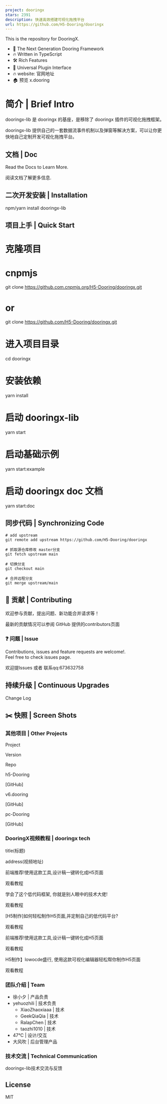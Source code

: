 ```yaml
---
project: dooringx
stars: 2391
description: 快速高效搭建可视化拖拽平台
url: https://github.com/H5-Dooring/dooringx
---
```


This is the repository for DooringX.

-   💪 The Next Generation Dooring Framework
-   🔥 Written in TypeScript
-   🛠️ Rich Features
-   🔩 Universal Plugin Interface
-   🔥 website: 官网地址
-   🏠 预览 x.dooring

简介 | Brief Intro
================

dooringx-lib 是 dooringx 的基座，是移除了 dooringx 插件的可视化拖拽框架。

dooringx-lib 提供自己的一套数据流事件机制以及弹窗等解决方案，可以让你更快地自己定制开发可视化拖拽平台。

文档 | Doc
--------

Read the Docs to Learn More.

阅读文档了解更多信息.

二次开发安装 | Installation
---------------------

npm/yarn  install dooringx-lib

项目上手 | Quick Start
------------------

# 克隆项目
# cnpmjs
git clone https://github.com.cnpmjs.org/H5-Dooring/dooringx.git

# or
git clone https://github.com/H5-Dooring/dooringx.git

# 进入项目目录
cd dooringx

# 安装依赖
yarn install

# 启动 dooringx-lib
yarn start

# 启动基础示例
yarn start:example

# 启动 dooringx doc 文档
yarn start:doc

同步代码 | Synchronizing Code
-------------------------

```
# add upstream
git remote add upstream https://github.com/H5-Dooring/dooringx

# 抓取源仓库修改 master分支
git fetch upstream main

# 切换分支
git checkout main

# 合并远程分支
git merge upstream/main
```

🤝 贡献 | Contributing
--------------------

欢迎参与贡献，提出问题、新功能合并请求等！

最新的贡献情况可以参阅 GitHub 提供的contributors页面

### ❓ 问题 | Issue

Contributions, issues and feature requests are welcome!.  
Feel free to check issues page.

欢迎提Issues 或者 联系qq:673632758

持续升级 | Continuous Upgrades
--------------------------

Change Log

✂️ 快照 | Screen Shots
--------------------

### 其他项目 | Other Projects

Project

Version

Repo

h5-Dooring

\[GitHub\]

v6.dooring

\[GitHub\]

pc-Dooring

\[GitHub\]

### DooringX视频教程 | dooringx tech

title(标题)

address(视频地址)

前端推荐!使用这款工具,设计稿一键转化成H5页面

观看教程

学会了这个低代码框架, 你就是别人眼中的技术大佬!

观看教程

\[H5制作\]如何轻松制作H5页面,并定制自己的低代码平台?

观看教程

前端推荐!使用这款工具,设计稿一键转化成H5页面

观看教程

H5制作】lowocde盛行, 使用这款可视化编辑器轻松帮你制作H5页面

观看教程

### 团队介绍 | Team

-   徐小夕 | 产品负责
-   yehuozhili | 技术负责
    -   XiaoZhaoxiaaa | 技术
    -   GeekQiaQia | 技术
    -   RalapChen | 技术
    -   taozhi1010 | 技术
-   47℃ | 设计/交互
-   大风吹 | 后台管理产品

### 技术交流 | Technical Communication

dooringx-lib技术交流与反馈

License
-------

MIT
